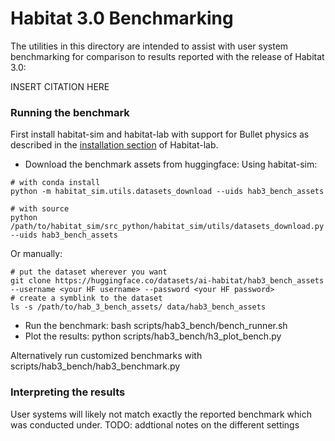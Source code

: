 Habitat 3.0 Benchmarking
============================

The utilities in this directory are intended to assist with user system benchmarking for comparison to results reported with the release of Habitat 3.0:

INSERT CITATION HERE


### Running the benchmark
First install habitat-sim and habitat-lab with support for Bullet physics as described in the [installation section](https://github.com/facebookresearch/habitat-lab#installation) of Habitat-lab.

- Download the benchmark assets from huggingface:
Using habitat-sim:
```
# with conda install
python -m habitat_sim.utils.datasets_download --uids hab3_bench_assets

# with source
python /path/to/habitat_sim/src_python/habitat_sim/utils/datasets_download.py --uids hab3_bench_assets
```

Or manually:
 ```
 # put the dataset wherever you want
 git clone https://huggingface.co/datasets/ai-habitat/hab3_bench_assets --username <your HF username> --password <your HF password>
 # create a symblink to the dataset
 ls -s /path/to/hab_3_bench_assets/ data/hab3_bench_assets
 ```

- Run the benchmark: bash scripts/hab3_bench/bench_runner.sh
- Plot the results: python scripts/hab3_bench/h3_plot_bench.py

Alternatively run customized benchmarks with scripts/hab3_bench/hab3_benchmark.py

### Interpreting the results
User systems will likely not match exactly the reported benchmark which was conducted under.
TODO: addtional notes on the different settings
